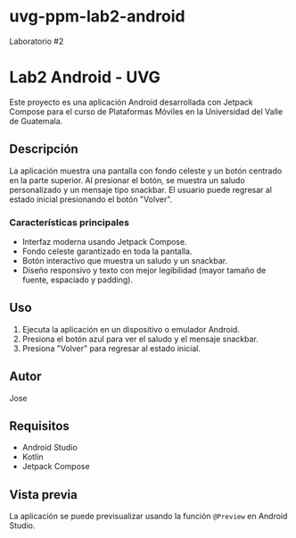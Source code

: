 # uvg-ppm-lab2-android
Laboratorio #2

# Lab2 Android - UVG

Este proyecto es una aplicación Android desarrollada con Jetpack Compose para el curso de Plataformas Móviles en la Universidad del Valle de Guatemala.

## Descripción

La aplicación muestra una pantalla con fondo celeste y un botón centrado en la parte superior. Al presionar el botón, se muestra un saludo personalizado y un mensaje tipo snackbar. El usuario puede regresar al estado inicial presionando el botón "Volver".

### Características principales

- Interfaz moderna usando Jetpack Compose.
- Fondo celeste garantizado en toda la pantalla.
- Botón interactivo que muestra un saludo y un snackbar.
- Diseño responsivo y texto con mejor legibilidad (mayor tamaño de fuente, espaciado y padding).

## Uso

1. Ejecuta la aplicación en un dispositivo o emulador Android.
2. Presiona el botón azul para ver el saludo y el mensaje snackbar.
3. Presiona "Volver" para regresar al estado inicial.

## Autor

Jose

## Requisitos

- Android Studio
- Kotlin
- Jetpack Compose

## Vista previa

La aplicación se puede previsualizar usando la función `@Preview` en Android Studio.

